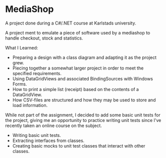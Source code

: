 # MediaShop
A project done during a C#/.NET course at Karlstads university.

A project ment to emulate a piece of software used by a mediashop to handle checkout, stock and statistics.

What I Learned:
- Preparing a design with a class diagram and adapting it as the project grew.
- Piecing together a somewhat larger project in order to meet the specified requirements.
- Using DataGridViews and associated BindingSources with Windows Forms.
- How to print a simple list (receipt) based on the contents of a DataGridView.
- How CSV-files are structured and how they may be used to store and load information.

While not part of the assignment, I decided to add some basic unit tests for the project, giving me an opportunity to practice writing unit tests since I've recently taken an online course on the subject.
- Writing basic unit tests.
- Extracting interfaces from classes.
- Creating basic mocks to unit test classes that interact with other classes.
